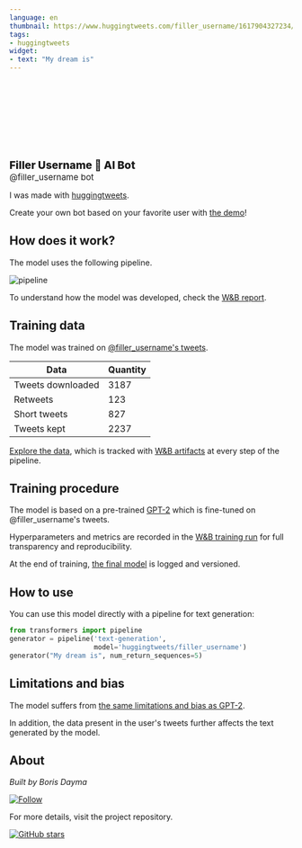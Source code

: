 ```yaml
---
language: en
thumbnail: https://www.huggingtweets.com/filler_username/1617904327234/predictions.png
tags:
- huggingtweets
widget:
- text: "My dream is"
---
```


<div>
<div style="width: 132px; height:132px; border-radius: 50%; background-size: cover; background-image: url('https://pbs.twimg.com/profile_images/1356115738046717953/9nN4Gj3R_400x400.jpg')">
</div>
<div style="margin-top: 8px; font-size: 19px; font-weight: 800">Filler Username 🤖 AI Bot </div>
<div style="font-size: 15px">@filler_username bot</div>
</div>

I was made with [huggingtweets](https://github.com/borisdayma/huggingtweets).

Create your own bot based on your favorite user with [the demo](https://colab.research.google.com/github/borisdayma/huggingtweets/blob/master/huggingtweets-demo.ipynb)!

## How does it work?

The model uses the following pipeline.

![pipeline](https://github.com/borisdayma/huggingtweets/blob/master/img/pipeline.png?raw=true)

To understand how the model was developed, check the [W&B report](https://wandb.ai/wandb/huggingtweets/reports/HuggingTweets-Train-a-Model-to-Generate-Tweets--VmlldzoxMTY5MjI).

## Training data

The model was trained on [@filler_username's tweets](https://twitter.com/filler_username).

| Data | Quantity |
| --- | --- |
| Tweets downloaded | 3187 |
| Retweets | 123 |
| Short tweets | 827 |
| Tweets kept | 2237 |

[Explore the data](https://wandb.ai/wandb/huggingtweets/runs/3n0vde62/artifacts), which is tracked with [W&B artifacts](https://docs.wandb.com/artifacts) at every step of the pipeline.

## Training procedure

The model is based on a pre-trained [GPT-2](https://huggingface.co/gpt2) which is fine-tuned on @filler_username's tweets.

Hyperparameters and metrics are recorded in the [W&B training run](https://wandb.ai/wandb/huggingtweets/runs/2vmqixu2) for full transparency and reproducibility.

At the end of training, [the final model](https://wandb.ai/wandb/huggingtweets/runs/2vmqixu2/artifacts) is logged and versioned.

## How to use

You can use this model directly with a pipeline for text generation:

```python
from transformers import pipeline
generator = pipeline('text-generation',
                     model='huggingtweets/filler_username')
generator("My dream is", num_return_sequences=5)
```

## Limitations and bias

The model suffers from [the same limitations and bias as GPT-2](https://huggingface.co/gpt2#limitations-and-bias).

In addition, the data present in the user's tweets further affects the text generated by the model.

## About

*Built by Boris Dayma*

[![Follow](https://img.shields.io/twitter/follow/borisdayma?style=social)](https://twitter.com/intent/follow?screen_name=borisdayma)

For more details, visit the project repository.

[![GitHub stars](https://img.shields.io/github/stars/borisdayma/huggingtweets?style=social)](https://github.com/borisdayma/huggingtweets)
